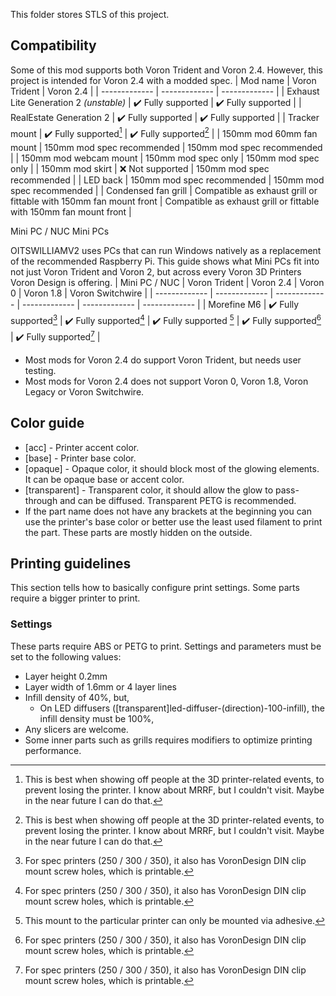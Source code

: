 This folder stores STLS of this project.
## Compatibility
Some of this mod supports both Voron Trident and Voron 2.4. However, this project is intended for Voron 2.4 with a modded spec.
| Mod name  | Voron Trident | Voron 2.4 |
| ------------- | ------------- | ------------- |
| Exhaust Lite Generation 2 *(unstable)* | :heavy_check_mark: Fully supported |  :heavy_check_mark: Fully supported |
| RealEstate Generation 2 | :heavy_check_mark: Fully supported | :heavy_check_mark: Fully supported |
| Tracker mount | :heavy_check_mark: Fully supported[^daretodeploy] | :heavy_check_mark: Fully supported[^daretodeploy] |
| 150mm mod 60mm fan mount | 150mm mod spec recommended | 150mm mod spec recommended |
| 150mm mod webcam mount | 150mm mod spec only | 150mm mod spec only |
| 150mm mod skirt | :x: Not supported | 150mm mod spec recommended |
| LED back | 150mm mod spec recommended | 150mm mod spec recommended |
| Condensed fan grill | Compatible as exhaust grill or fittable with 150mm fan mount front |  Compatible as exhaust grill or fittable with 150mm fan mount front |

<div id="nuc">Mini PC / NUC Mini PCs</div>

OITSWILLIAMV2 uses PCs that can run Windows natively as a replacement of the recommended Raspberry Pi. This guide shows what Mini PCs fit into not just Voron Trident and Voron 2, but across every Voron 3D Printers Voron Design is offering.
| Mini PC / NUC | Voron Trident | Voron 2.4 | Voron 0 | Voron 1.8 | Voron Switchwire |
| ------------- | ------------- | ------------- | ------------- | ------------- | ------------- | 
| Morefine M6 | :heavy_check_mark: Fully supported[^nucspecnote] | :heavy_check_mark: Fully supported[^nucspecnote] | :heavy_check_mark: Fully supported [^adhesive] | :heavy_check_mark: Fully supported[^nucspecnote] | :heavy_check_mark: Fully supported[^nucspecnote] |


[^adhesive]: This mount to the particular printer can only be mounted via adhesive.
* Most mods for Voron 2.4 do support Voron Trident, but needs user testing.
* Most mods for Voron 2.4 does not support Voron 0, Voron 1.8, Voron Legacy or Voron Switchwire.

## Color guide
* [acc] - Printer accent color.
* [base] - Printer base color.
* [opaque] - Opaque color, it should block most of the glowing elements. It can be opaque base or accent color.
* [transparent] - Transparent color, it should allow the glow to pass-through and can be diffused. Transparent PETG is recommended.
* If the part name does not have any brackets at the beginning you can use the printer's base color or better use the least used filament to print the part. These parts are mostly hidden on the outside.

##  Printing guidelines
This section tells how to basically configure print settings.
Some parts require a bigger printer to print.
### Settings
These parts require ABS or PETG to print.
Settings and parameters must be set to the following values:
* Layer height 0.2mm
* Layer width of 1.6mm or 4 layer lines
* Infill density of 40%, but,
    * On LED diffusers ([transparent]led-diffuser-(direction)-100-infill), the infill density must be 100%,
* Any slicers are welcome.
* Some inner parts such as grills requires modifiers to optimize printing performance.

[^daretodeploy]: This is best when showing off people at the 3D printer-related events, to prevent losing the printer. I know about MRRF, but I couldn't visit. Maybe in the near future I can do that.
[^nucspecnote]: For spec printers (250 / 300 / 350), it also has VoronDesign DIN clip mount screw holes, which is printable.
